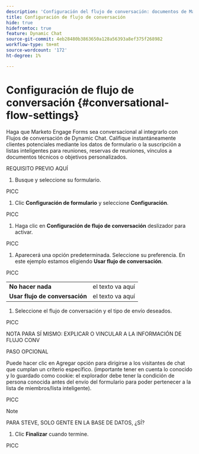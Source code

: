 ```yaml
---
description: 'Configuración del flujo de conversación: documentos de Marketo, documentación del producto'
title: Configuración de flujo de conversación
hide: true
hidefromtoc: true
feature: Dynamic Chat
source-git-commit: 4eb28480b3863650a128a56393a8ef375f268982
workflow-type: tm+mt
source-wordcount: '172'
ht-degree: 1%

---
```


# Configuración de flujo de conversación {#conversational-flow-settings}

Haga que Marketo Engage Forms sea conversacional al integrarlo con Flujos de conversación de Dynamic Chat. Califique instantáneamente clientes potenciales mediante los datos de formulario o la suscripción a listas inteligentes para reuniones, reservas de reuniones, vínculos a documentos técnicos o objetivos personalizados.

REQUISITO PREVIO AQUÍ

1. Busque y seleccione su formulario.

PICC

1. Clic **Configuración de formulario** y seleccione **Configuración**.

PICC

1. Haga clic en **Configuración de flujo de conversación** deslizador para activar.

PICC

1. Aparecerá una opción predeterminada. Seleccione su preferencia. En este ejemplo estamos eligiendo **Usar flujo de conversación**.

PICC

<table style="table-layout:auto"> 
 <tbody> 
  <tr> 
   <td><b>No hacer nada</b></td> 
   <td>el texto va aquí</td>
  </tr> 
  <tr> 
   <td><b>Usar flujo de conversación</b></td> 
   <td>el texto va aquí</td>
  </tr>
 </tbody> 
</table>

1. Seleccione el flujo de conversación y el tipo de envío deseados.

PICC

NOTA PARA SÍ MISMO: EXPLICAR O VINCULAR A LA INFORMACIÓN DE FLUJO CONV

PASO OPCIONAL

Puede hacer clic en Agregar opción para dirigirse a los visitantes de chat que cumplan un criterio específico. (importante tener en cuenta lo conocido y lo guardado como cookie: el explorador debe tener la condición de persona conocida antes del envío del formulario para poder pertenecer a la lista de miembros/lista inteligente).

PICC

>[!NOTE]
>
>PARA STEVE, SOLO GENTE EN LA BASE DE DATOS, ¿SÍ?

1. Clic **Finalizar** cuando termine.

PICC
